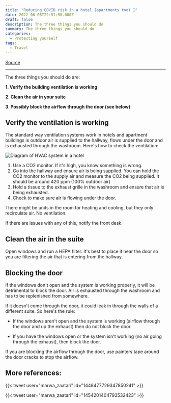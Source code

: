 ```yaml
---
title: "Reducing COVID risk in a hotel (apartments too) 🧵"
date: 2022-06-08T22:51:58.000Z
draft: false
description: The three things you should do
summary: The three things you should do
categories:
  - Protecting yourself
tags:
  - Travel
---
```

[Source](https://twitter.com/joeyfox85/status/1534669593268166657)

---

The three things you should do are:

**1. Verify the building ventilation is working**

**2. Clean the air in your suite**

**3. Possibly block the airflow through the door (see below)**


## Verify the ventilation is working

The standard way ventilation systems work in hotels and apartment buildings is outdoor air is supplied to the hallway, flows under the door and is exhausted through the washroom. Here's how to check the ventilation:

![Diagram of HVAC system in a hotel](/covid-air/hotel-vent.jpg)

1. Use a CO2 monitor. If it's high, you know something is wrong.
2. Go into the hallway and ensure air is being supplied. You can hold the CO2 monitor to the supply air and measure the CO2 being supplied. It should be around 420 ppm (100% outdoor air)
3. Hold a tissue to the exhaust grille in the washroom and ensure that air is being exhausted.
4. Check to make sure air is flowing under the door.

There might be units in the room for heating and cooling, but they only recirculate air. No ventilation.

If there are issues with any of this, notify the front desk.

## Clean the air in the suite

Open windows and run a HEPA filter. It's best to place it near the door so you are filtering the air that is entering from the hallway.

## Blocking the door

If the windows don't open and the system is working properly, it will be detrimental to block the door. Air is exhausted through the washroom and has to be replenished from somewhere. 

If it doesn't come through the door, it could leak in through the walls of a different suite. So here's the rule:
- If the windows aren't open and the system is working (airflow through the door and up the exhaust) then do not block the door.

- If you have the windows open or the system isn't working (no air going through the exhaust), then block the door.

If you are blocking the airflow through the door, use painters tape around the door cracks to stop the airflow. 

## More references:

{{< tweet user="marwa_zaatari" id="1448477729347850241" >}}

{{< tweet user="marwa_zaatari" id="1454201404793532423" >}}